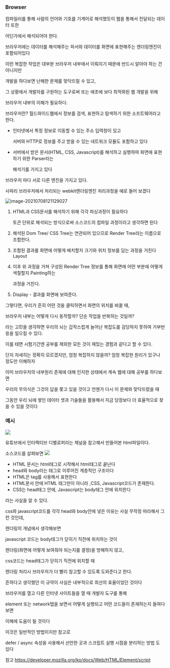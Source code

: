 ### Browser

컴파일러를 통해 사람의 언어와 기호를 기계어로 해석했듯이 웹을 통해서 전달되는 데이터 또한

어딘가에서 해석되어야 한다.

브라우저에는 데이터를 해석해주는 파서와 데이터를 화면에 표현해주는 렌더링엔진이 포함되어있다

이런 복잡한 작업은 대부분 브라우저 내부에서 이뤄지기 때문에 반드시 알아야 하는 건 아니지만

개발을 하다보면 난해한 문제를 맞닥뜨릴 수 있고,

그 상황에서 개발자를 구원하는 도구로써 또는 애초에 보다 최적화된 웹 개발을 위해 

브라우저 내부의 이해가 필요하다.



브라우저란? 월드와이드웹에서 정보를 검색, 표현하고 탐색하기 위한 소프트웨어라고 한다.

- 인터넷에서 특정 정보로 이동할 수 있는 주소 입력창이 있고 

  서버와 HTTP로 정보를 주고 받을 수 있는 네트워크 모듈도 포함하고 있다

- 서버에서 받은 문서(HTML, CSS, Javascript)를 해석하고 실행하여 화면에 표현하기 위한 Parser라는 

  해석기를 가지고 있다

브라우저 마다 서로 다른 엔진을 가지고 있다.

사파리 브라우저에서 처리되는 webkit랜더링엔진 처리과정을 예로 들어 보겠다

![image-20210708121129027](C:\Users\CJH\AppData\Roaming\Typora\typora-user-images\image-20210708121129027.png)

1. HTML과 CSS문서를 해석하기 위해 각각 파싱과정이 필요하다

   토큰 단위로 해석되는 방식으로써 소스코드의 컴파일 과정이라고 생각하면 된다

2.  해석된 Dom Tree/ CSS Tree는 연관되어 있으므로 Render Tree라는 이름으로 조합한다.

3. 조합된 결과를 화면에 어떻게 배치할지 크기와 위치 정보를 담는 과정을 거친다 Layout

4. 이후 위 과정을 거쳐 구성된 Render Tree 정보를 통해 화면에 어떤 부분에 어떻게 색칠할지 Painting하는

   과정을 거친다.

5. Display - 결과를 화면에 보여준다.



그렇다면, 우리가 흔히 어떤 것을 클릭하면서 화면의 위치를 바꿀 때,

브라우저 내부는 어떻게 다시 동작할까? 단순 작업을 반복하는 것일까?

라는 고민을 생각하면 우리의 뇌는 갑작스럽게 늘어난 복잡도를 감당하지 못하여 거부반응을 일으킬 수 있다.

이를 테면 시험기간엔 공부를 제외한 모든 것이 재밌는 경험과 같다고 할 수 있다.

단지 자세히는 정확히 모르겠지만, 엄청 복잡하지 않을까? 엄청 복잡한 원리가 있구나 정도만 이해하자



이미 브라우저의 내부원리 존재에 대해 인지한 상태에서 계속 웹에 대해 공부를 하다보면

우리의 무의식은 그것의 답을 쫓고 있을 것이고 언젠가 다시 이 문제와 맞닥뜨렸을 때

그동안 우리 뇌에 쌓인 데이터 셋과 기술들을 활용해서 지금 당장보다 더 효율적으로 찾을 수 있을 것이다





###  예시



![](img\wave.gif)

유튜브에서 인터랙티브 디벨로퍼라는 채널을 참고해서 만들어본 html파일이다.



소스코드를 살펴보면 ![](C:\Users\CJH\Downloads\wave.jpg)

- HTML 문서는 html태그로 시작해서 html태그로 끝난다
- head와 body라는 태그로 이루어진 계층적인 구조이다
- HTML은 tag를 사용해서 표현한다
- HTML문서 안에 HTML 태그만이 아니라 ,CSS, Javascript코드가 존재한다.
- CSS는 head태그 안에, Javascript는 body태그 안에 위치한다

라는 사실을 알 수 있다.

css와 javascript코드를 각각 head와 body안에 넣은 이유는 사실 무작정 따라해서 그런 것인데,

렌더링의 개념에서 생각해보면

javascript 코드는 body태그가 닫히기 직전에 위치하는 것이 

렌더링(화면에 어떻게 보여줘야 되는지를 결정)을 방해하지 않고,

css코드는 head태그가 닫히기 직전에 위치할 때  

렌더링 처리시 브라우저가 더 빨리 참고할 수 있도록 도와준다고 한다.

흔하다고 생각했던 이 규약이 사실은 내부적으로 최선의 효율이었던 것이다



브라우저를 열고 다른 인터넷 사이트들을 열 때 개발자 도구를 통해

element 또는 network탭을 보면서 어떻게 실행되고 어떤 코드들이 존재하는지 들여다보면

이해에 도움이 될 것이다

이것은 일반적인 방법이지만 참고로 

defer / async 속성을 사용해서 선언한 곳과 스크립트 실행 시점을 분리하는 방법 도 있다 

참고 https://developer.mozilla.org/ko/docs/Web/HTML/Element/script



